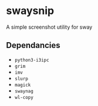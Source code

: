 # swaysnip
A simple screenshot utility for sway

## Dependancies
- `python3-i3ipc`
- `grim`
- `imv`
- `slurp`
- `magick`
- `swaynag`
- `wl-copy`
